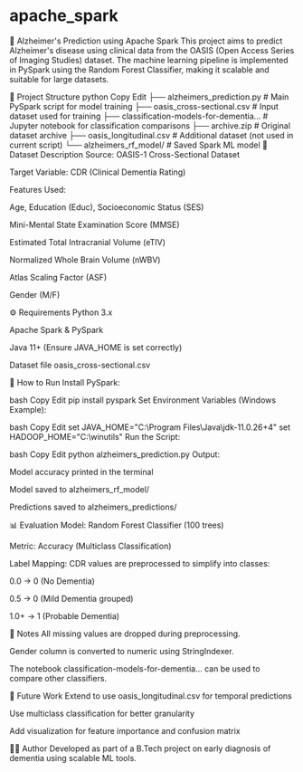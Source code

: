 # apache_spark

🧠 Alzheimer's Prediction using Apache Spark
This project aims to predict Alzheimer's disease using clinical data from the OASIS (Open Access Series of Imaging Studies) dataset. The machine learning pipeline is implemented in PySpark using the Random Forest Classifier, making it scalable and suitable for large datasets.

📂 Project Structure
python
Copy
Edit
├── alzheimers_prediction.py                # Main PySpark script for model training
├── oasis_cross-sectional.csv              # Input dataset used for training
├── classification-models-for-dementia...  # Jupyter notebook for classification comparisons
├── archive.zip                             # Original dataset archive
├── oasis_longitudinal.csv                 # Additional dataset (not used in current script)
└── alzheimers_rf_model/                   # Saved Spark ML model
🧪 Dataset Description
Source: OASIS-1 Cross-Sectional Dataset

Target Variable: CDR (Clinical Dementia Rating)

Features Used:

Age, Education (Educ), Socioeconomic Status (SES)

Mini-Mental State Examination Score (MMSE)

Estimated Total Intracranial Volume (eTIV)

Normalized Whole Brain Volume (nWBV)

Atlas Scaling Factor (ASF)

Gender (M/F)

⚙️ Requirements
Python 3.x

Apache Spark & PySpark

Java 11+ (Ensure JAVA_HOME is set correctly)

Dataset file oasis_cross-sectional.csv

🚀 How to Run
Install PySpark:

bash
Copy
Edit
pip install pyspark
Set Environment Variables (Windows Example):

bash
Copy
Edit
set JAVA_HOME="C:\Program Files\Java\jdk-11.0.26+4"
set HADOOP_HOME="C:\winutils"
Run the Script:

bash
Copy
Edit
python alzheimers_prediction.py
Output:

Model accuracy printed in the terminal

Model saved to alzheimers_rf_model/

Predictions saved to alzheimers_predictions/

📊 Evaluation
Model: Random Forest Classifier (100 trees)

Metric: Accuracy (Multiclass Classification)

Label Mapping: CDR values are preprocessed to simplify into classes:

0.0 → 0 (No Dementia)

0.5 → 0 (Mild Dementia grouped)

1.0+ → 1 (Probable Dementia)

📘 Notes
All missing values are dropped during preprocessing.

Gender column is converted to numeric using StringIndexer.

The notebook classification-models-for-dementia... can be used to compare other classifiers.

📌 Future Work
Extend to use oasis_longitudinal.csv for temporal predictions

Use multiclass classification for better granularity

Add visualization for feature importance and confusion matrix

🧑‍💻 Author
Developed as part of a B.Tech project on early diagnosis of dementia using scalable ML tools.
